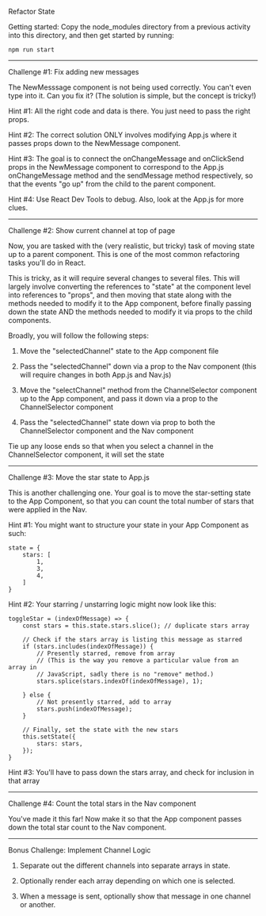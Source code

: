 Refactor State

Getting started:
Copy the node_modules directory from a previous activity into this directory,
and then get started by running:

    npm run start

----------------------
Challenge #1: Fix adding new messages

The NewMesssage component is not being used correctly. You can't even type into
it. Can you fix it? (The solution is simple, but the concept is tricky!)

Hint #1: All the right code and data is there. You just need to pass the right
props.

Hint #2: The correct solution ONLY involves modifying App.js where it passes
props down to the NewMessage component.

Hint #3: The goal is to connect the onChangeMessage and onClickSend props in
the NewMessage component to correspond to the App.js onChangeMessage method and
the sendMessage method respectively, so that the events "go up" from the child
to the parent component.

Hint #4: Use React Dev Tools to debug. Also, look at the App.js for more clues.


----------------------
Challenge #2: Show current channel at top of page

Now, you are tasked with the (very realistic, but tricky) task of moving state
up to a parent component. This is one of the most common refactoring tasks
you'll do in React.

This is tricky, as it will require several changes to several files.  This will
largely involve converting the references to "state" at the component level
into references to "props", and then moving that state along with the methods
needed to modify it to the App component, before finally passing down the state
AND the methods needed to modify it via props to the child components.

Broadly, you will follow the following steps:

1. Move the "selectedChannel" state to the App component file

2. Pass the "selectedChannel" down via a prop to the Nav component (this will
require changes in both App.js and Nav.js)

3. Move the "selectChannel" method from the ChannelSelector component up to
the App component, and pass it down via a prop to the ChannelSelector
component

4. Pass the "selectedChannel" state down via prop to both the
ChannelSelector component and the Nav component

Tie up any loose ends so that when you select a channel in the ChannelSelector
component, it will set the state


----------------------
Challenge #3: Move the star state to App.js

This is another challenging one. Your goal is to move the star-setting state to
the App Component, so that you can count the total number of stars that were
applied in the Nav.

Hint #1: You might want to structure your state in your App Component as such:

    state = {
        stars: [
            1,
            3,
            4,
        ]
    }

Hint #2: Your starring / unstarring logic might now look like this:

    toggleStar = (indexOfMessage) => {
        const stars = this.state.stars.slice(); // duplicate stars array

        // Check if the stars array is listing this message as starred
        if (stars.includes(indexOfMessage)) {
            // Presently starred, remove from array
            // (This is the way you remove a particular value from an array in
            // JavaScript, sadly there is no "remove" method.)
            stars.splice(stars.indexOf(indexOfMessage), 1);

        } else {
            // Not presently starred, add to array
            stars.push(indexOfMessage);
        }

        // Finally, set the state with the new stars
        this.setState({
            stars: stars,
        });
    }

Hint #3: You'll have to pass down the stars array, and check for inclusion in that array

----------------------
Challenge #4: Count the total stars in the Nav component

You've made it this far! Now make it so that the App component passes down the
total star count to the Nav component.



----------------------
Bonus Challenge: Implement Channel Logic

1. Separate out the different channels into separate arrays in state.

2. Optionally render each array depending on which one is selected.

3. When a message is sent, optionally show that message in one channel or
another.


